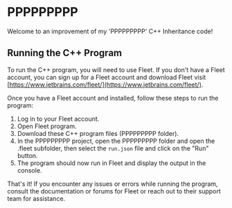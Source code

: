 # PPPPPPPPP

Welcome to an improvement of my 'PPPPPPPPP' C++ Inheritance code!

## Running the C++ Program

To run the C++ program, you will need to use Fleet. If you don't have a Fleet account, you can sign up for a Fleet account and download Fleet visit [https://www.jetbrains.com/fleet/](https://www.jetbrains.com/fleet/).

Once you have a Fleet account and installed, follow these steps to run the program:

1. Log in to your Fleet account.
2. Open Fleet program.
3. Download these C++ program files (PPPPPPPPP folder).
4. In the PPPPPPPPP project, open the PPPPPPPPP folder and open the .fleet subfolder, then select the `run.json` file and click on the "Run" button.
5. The program should now run in Fleet and display the output in the console.

That's it! If you encounter any issues or errors while running the program, consult the documentation or forums for Fleet or reach out to their support team for assistance.

